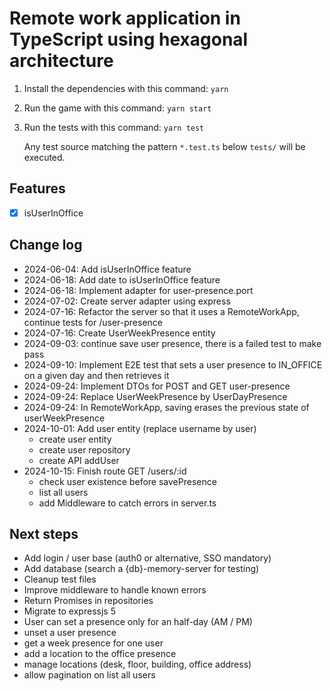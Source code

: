 # Remote work application in TypeScript using hexagonal architecture

1. Install the dependencies with this command: `yarn`
2. Run the game with this command: `yarn start`
3. Run the tests with this command: `yarn test`

   Any test source matching the pattern `*.test.ts` below `tests/` will be executed.

## Features

- [x] isUserInOffice

## Change log

- 2024-06-04: Add isUserInOffice feature
- 2024-06-18: Add date to isUserInOffice feature
- 2024-06-18: Implement adapter for user-presence.port
- 2024-07-02: Create server adapter using express
- 2024-07-16: Refactor the server so that it uses a RemoteWorkApp, continue tests for /user-presence
- 2024-07-16: Create UserWeekPresence entity
- 2024-09-03: continue save user presence, there is a failed test to make pass
- 2024-09-10: Implement E2E test that sets a user presence to IN_OFFICE on a given day and then retrieves it
- 2024-09-24: Implement DTOs for POST and GET user-presence
- 2024-09-24: Replace UserWeekPresence by UserDayPresence
- 2024-09-24: In RemoteWorkApp, saving erases the previous state of userWeekPresence
- 2024-10-01: Add user entity (replace username by user)
  - create user entity
  - create user repository
  - create API addUser
- 2024-10-15: Finish route GET /users/:id
  - check user existence before savePresence
  - list all users
  - add Middleware to catch errors in server.ts

## Next steps

- Add login / user base (auth0 or alternative, SSO mandatory)
- Add database (search a {db}-memory-server for testing)
- Cleanup test files
- Improve middleware to handle known errors
- Return Promises in repositories
- Migrate to expressjs 5
- User can set a presence only for an half-day (AM / PM)
- unset a user presence
- get a week presence for one user
- add a location to the office presence
- manage locations (desk, floor, building, office address)
- allow pagination on list all users
